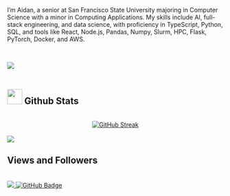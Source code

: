 <h1 align = "center">
</h1>


<br>

I’m Aidan, a senior at San Francisco State University majoring in Computer Science with a minor in Computing Applications. My skills include AI, full-stack engineering, and data science, with proficiency in TypeScript, Python, SQL, and tools like React, Node.js, Pandas, Numpy, Slurm, HPC, Flask, PyTorch, Docker, and AWS.

<br>

<img src="https://user-images.githubusercontent.com/73097560/115834477-dbab4500-a447-11eb-908a-139a6edaec5c.gif"><br><br>

## <img src="https://media.giphy.com/media/iY8CRBdQXODJSCERIr/giphy.gif" width="35"><b> Github Stats </b>

<br>

<div align="center">
 <a href="https://git.io/streak-stats"><img src="https://streak-stats.demolab.com?user=abccodes&theme=iceberg" alt="GitHub Streak" /></a>
</div>

<br>
<img src="https://user-images.githubusercontent.com/73097560/115834477-dbab4500-a447-11eb-908a-139a6edaec5c.gif">
<br>

## Views and Followers

<br>
<a href="https://github.com/Meghna-DAS/github-profile-views-counter">
    <img src="https://komarev.com/ghpvc/?username=abccodes">
</a>
<a href="https://github.com/abccodes?tab=followers">
  <img src="https://img.shields.io/github/followers/abccodes?label=Followers&style=social" alt="GitHub Badge">
</a>
